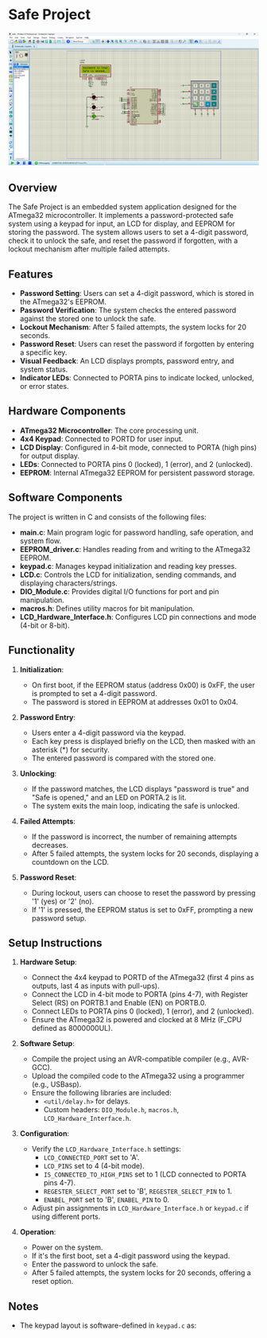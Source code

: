 # Safe Project

![Safe Project Screenshot](https://github.com/Ahmed2222002/Embedded-Systems/raw/Safe_Project/Screenshot.png)

## Overview
The Safe Project is an embedded system application designed for the ATmega32 microcontroller. It implements a password-protected safe system using a keypad for input, an LCD for display, and EEPROM for storing the password. The system allows users to set a 4-digit password, check it to unlock the safe, and reset the password if forgotten, with a lockout mechanism after multiple failed attempts.

## Features
- **Password Setting**: Users can set a 4-digit password, which is stored in the ATmega32's EEPROM.
- **Password Verification**: The system checks the entered password against the stored one to unlock the safe.
- **Lockout Mechanism**: After 5 failed attempts, the system locks for 20 seconds.
- **Password Reset**: Users can reset the password if forgotten by entering a specific key.
- **Visual Feedback**: An LCD displays prompts, password entry, and system status.
- **Indicator LEDs**: Connected to PORTA pins to indicate locked, unlocked, or error states.

## Hardware Components
- **ATmega32 Microcontroller**: The core processing unit.
- **4x4 Keypad**: Connected to PORTD for user input.
- **LCD Display**: Configured in 4-bit mode, connected to PORTA (high pins) for output display.
- **LEDs**: Connected to PORTA pins 0 (locked), 1 (error), and 2 (unlocked).
- **EEPROM**: Internal ATmega32 EEPROM for persistent password storage.

## Software Components
The project is written in C and consists of the following files:

- **main.c**: Main program logic for password handling, safe operation, and system flow.
- **EEPROM_driver.c**: Handles reading from and writing to the ATmega32 EEPROM.
- **keypad.c**: Manages keypad initialization and reading key presses.
- **LCD.c**: Controls the LCD for initialization, sending commands, and displaying characters/strings.
- **DIO_Module.c**: Provides digital I/O functions for port and pin manipulation.
- **macros.h**: Defines utility macros for bit manipulation.
- **LCD_Hardware_Interface.h**: Configures LCD pin connections and mode (4-bit or 8-bit).

## Functionality
1. **Initialization**:
   - On first boot, if the EEPROM status (address 0x00) is 0xFF, the user is prompted to set a 4-digit password.
   - The password is stored in EEPROM at addresses 0x01 to 0x04.

2. **Password Entry**:
   - Users enter a 4-digit password via the keypad.
   - Each key press is displayed briefly on the LCD, then masked with an asterisk (*) for security.
   - The entered password is compared with the stored one.

3. **Unlocking**:
   - If the password matches, the LCD displays "password is true" and "Safe is opened," and an LED on PORTA.2 is lit.
   - The system exits the main loop, indicating the safe is unlocked.

4. **Failed Attempts**:
   - If the password is incorrect, the number of remaining attempts decreases.
   - After 5 failed attempts, the system locks for 20 seconds, displaying a countdown on the LCD.

5. **Password Reset**:
   - During lockout, users can choose to reset the password by pressing '1' (yes) or '2' (no).
   - If '1' is pressed, the EEPROM status is set to 0xFF, prompting a new password setup.

## Setup Instructions
1. **Hardware Setup**:
   - Connect the 4x4 keypad to PORTD of the ATmega32 (first 4 pins as outputs, last 4 as inputs with pull-ups).
   - Connect the LCD in 4-bit mode to PORTA (pins 4-7), with Register Select (RS) on PORTB.1 and Enable (EN) on PORTB.0.
   - Connect LEDs to PORTA pins 0 (locked), 1 (error), and 2 (unlocked).
   - Ensure the ATmega32 is powered and clocked at 8 MHz (F_CPU defined as 8000000UL).

2. **Software Setup**:
   - Compile the project using an AVR-compatible compiler (e.g., AVR-GCC).
   - Upload the compiled code to the ATmega32 using a programmer (e.g., USBasp).
   - Ensure the following libraries are included:
     - `<util/delay.h>` for delays.
     - Custom headers: `DIO_Module.h`, `macros.h`, `LCD_Hardware_Interface.h`.

3. **Configuration**:
   - Verify the `LCD_Hardware_Interface.h` settings:
     - `LCD_CONNECTED_PORT` set to 'A'.
     - `LCD_PINS` set to 4 (4-bit mode).
     - `IS_CONNECTED_TO_HIGH_PINS` set to 1 (LCD connected to PORTA pins 4-7).
     - `REGESTER_SELECT_PORT` set to 'B', `REGESTER_SELECT_PIN` to 1.
     - `ENABEL_PORT` set to 'B', `ENABEL_PIN` to 0.
   - Adjust pin assignments in `LCD_Hardware_Interface.h` or `keypad.c` if using different ports.

4. **Operation**:
   - Power on the system.
   - If it's the first boot, set a 4-digit password using the keypad.
   - Enter the password to unlock the safe.
   - After 5 failed attempts, the system locks for 20 seconds, offering a reset option.

## Notes
- The keypad layout is software-defined in `keypad.c` as:
